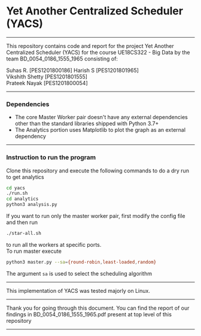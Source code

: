 # Yet Another Centralized Scheduler (YACS)

---

This repository contains code and report for the project Yet Another Centralized Scheduler (YACS) for the course UE18CS322 - Big Data by the team BD_0054_0186_1555_1965 consisting of:

Suhas R. [PES1201800186] 
Harish S [PES1201801965]  
Vikshith Shetty [PES1201801555]  
Prateek Nayak [PES1201800054]  

---
### Dependencies

* The core Master Worker pair doesn't have any external dependencies other than the standard libraries shipped with Python 3.7+  
* The Analytics portion uses Matplotlib to plot the graph as an external dependency

---

### Instruction to run the program

Clone this repository and execute the following commands to do a dry run to get analytics

```bash
cd yacs
./run.sh
cd analytics
python3 analysis.py
```

If you want to run only the master worker pair, first modify the config file and then run

```bash
./star-all.sh
```
to run all the workers at specific ports.  
To run master execute
```bash
python3 master.py --sa={round-robin,least-loaded,random}
```

The argument `sa` is used to select the scheduling algorithm

---

This implementation of YACS was tested majorly on Linux.  

---

Thank you for going through this document. You can find the report of our findings in BD_0054_0186_1555_1965.pdf present at top level of this repository

---